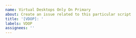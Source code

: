 ```yaml
---
name: Virtual Desktops Only On Primary
about: Create an issue related to this particular script
title: '[VDOP]: '
labels: VDOP
assignees: ''
---
```

